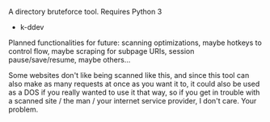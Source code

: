 A directory bruteforce tool. Requires Python 3
 - k-ddev

Planned functionalities for future:
    scanning optimizations, maybe hotkeys to control flow,
    maybe scraping for subpage URIs, session pause/save/resume,
    maybe others...

Some websites don't like being scanned like this, and since this tool can also make as many requests at once
as you want it to, it could also be used as a DOS if you really wanted to use it that way, so if you get in
trouble with a scanned site / the man / your internet service provider, I don't care. Your problem.
